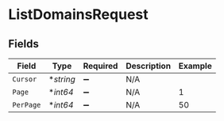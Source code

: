 # ListDomainsRequest


## Fields

| Field              | Type               | Required           | Description        | Example            |
| ------------------ | ------------------ | ------------------ | ------------------ | ------------------ |
| `Cursor`           | **string*          | :heavy_minus_sign: | N/A                |                    |
| `Page`             | **int64*           | :heavy_minus_sign: | N/A                | 1                  |
| `PerPage`          | **int64*           | :heavy_minus_sign: | N/A                | 50                 |